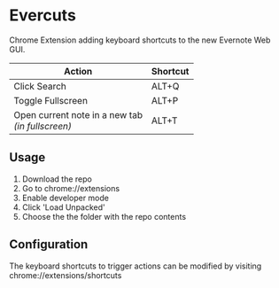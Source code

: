 # Evercuts
Chrome Extension adding keyboard shortcuts to the new Evernote Web GUI.

| Action       |   Shortcut  |
|----------    |-------------|
| Click Search |  ALT+Q      |
| Toggle Fullscreen |  ALT+P |
| Open current note in a new tab <br> _(in fullscreen)_|  ALT+T |


## Usage

1. Download the repo
2. Go to chrome://extensions
3. Enable developer mode
4. Click 'Load Unpacked'
5. Choose the the folder with the repo contents

## Configuration

The keyboard shortcuts to trigger actions can be modified by visiting chrome://extensions/shortcuts
